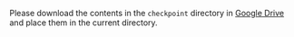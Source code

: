 Please download the contents in the `checkpoint` directory in [Google Drive](https://drive.google.com/drive/folders/1w6EvPLQ7Oe5_ar_P5pKfLWblctvFOT1j?usp=sharing) and place them in the current directory.
